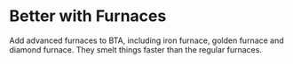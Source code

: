 # Better with Furnaces

Add advanced furnaces to BTA, including iron furnace, golden furnace and diamond furnace. They smelt things faster than the regular furnaces.
